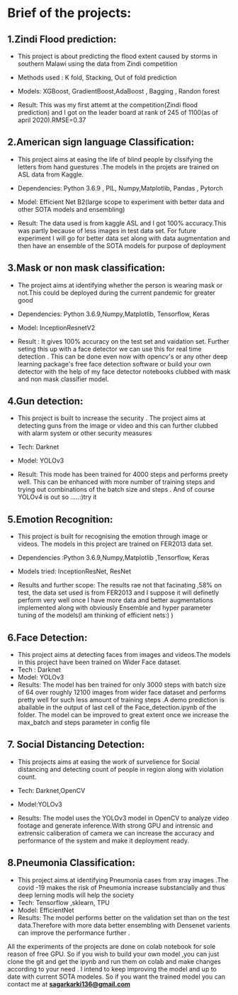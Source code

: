 

# Brief of the projects:
  

  
## 1.Zindi Flood prediction:
  - This project is about predicting the  flood extent caused by storms in southern Malawi  using the data from Zindi competition
  - Methods used : K fold, Stacking, Out of fold prediction
 
  - Models: XGBoost, GradientBoost,AdaBoost , Bagging , Randon forest
 
  - Result: This was my first attemt at the competition(Zindi flood prediction) and I got on the leader board at rank of 245 of 1100(as of april 2020).RMSE=0.37
 


## 2.American sign language Classification:
 - This project aims at easing the life of blind people by clssifying the letters from hand guestures .The models in the projets are trained on ASL data from Kaggle.
 - Dependencies:  Python 3.6.9 , PIL, Numpy,Matplotlib, Pandas , Pytorch

 - Model: Efficient Net B2(large scope to experiment with better data and other SOTA models and ensembling)

 - Result: The data used is from kaggle ASL and I got 100% accuracy.This was partly because of less images in test data set. For future experiment I will go for better data set along with data augmentation and then have an ensemble of the SOTA models for purpose of deployment

## 3.Mask or non mask classification:
 - The project aims at identifying whether the person is wearing mask or not.This could be deployed during the current pandemic for greater good

 - Dependencies: Python 3.6.9,Numpy,Matplotlib, Tensorflow, Keras

 - Model: InceptionResnetV2

 - Result : It gives 100% accuracy on the test set and vaidation set. Further seting this up with a face detector we can use this for real time detection . This can be done even now with opencv's or any other deep learning package's free face detection software or build your own detector with the help of my face detector notebooks clubbed with mask and non mask classifier model.

## 4.Gun detection:
  - This project is built to increase the security . The project aims at detecting guns from the image or video and this can further clubbed with alarm system or other security measures
 - Tech: Darknet


 - Model: YOLOv3 

 - Result: This mode has been trained for 4000 steps and performs preety well. This can be enhanced with more number of training steps and trying out combinations of the batch size and steps . And of course YOLOv4 is out so .....:)try it

## 5.Emotion Recognition:
 - This project is built for recognising the emotion through image or videos. The models in this project are trained on FER2013 data set. 

 - Dependencies :Python 3.6.9,Numpy,Matplotlib ,Tensorflow, Keras

 - Models tried: InceptionResNet, ResNet

 - Results and further scope: The results rae not that facinating ,58% on test, the data set used is from FER2013 and I suppose it will definetly perform very well once I have more data and better augmentations implemented along with obviously Ensemble and hyper parameter tuning of the models(I am thinking of efficient nets:) ) 
 
 
 ## 6.Face Detection:
  - This project aims at detecting faces from images and videos.The models in this project have been trained on Wider Face dataset. 
  - Tech : Darknet
  - Model: YOLOv3
  - Results: The model has ben trained for only 3000 steps with batch size of 64 over roughly 12100 images from wider face dataset and performs pretty well for such less amount of training steps .A demo prediction is abailable in the output of last cell of the Face_detection.ipynb of the folder. The model can be improved to great extent once we increase the max_batch and steps parameter in config file 
  
 ## 7. Social Distancing Detection:
  - This projects aims at easing the work of survelience for Social distancing  and detecting count of people in region along with violation count.
  
  - Tech: Darknet,OpenCV
   - Model:YOLOv3
   - Results: The model uses the YOLOv3 model in OpenCV to analyze video footage and generate inference.With strong GPU and intrensic and extrensic caliberation of camera we can increase the accuracy and performance of the system and make it deployment ready.
   
 ## 8.Pneumonia Classification:
  - This project aims at identifying Pneumonia cases from xray images .The covid -19 makes the risk of Pneumonia increase substancially and thus deep lerning modls will help the society
  - Tech: Tensorflow ,sklearn, TPU
  - Model: EfficientNet
  - Results: The model performs better on the validation set than on the test data.Therefore with more data better ensembling with Densenet varients can improve the performance further . 
  
 All the experiments of the projects are done on colab notebook for sole reason of free GPU. So if you wish to build your own model ,you can just clone the git and get the ipynb and run them on colab  and make changes according to your need . I intend to keep improving the model and up to date with current SOTA modeles. So if you want the trained model you can contact me at **sagarkarki136@gmail.com**  
